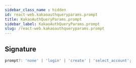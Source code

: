 ```yaml
---
sidebar_class_name : hidden
id: react-web.kakaoauthqueryparams.prompt
title: KakaoAuthQueryParams.prompt
sidebar_label: KakaoAuthQueryParams.prompt
slug: /react-web.kakaoauthqueryparams.prompt
---
```






## Signature

```typescript
prompt?: 'none' | 'login' | 'create' | 'select_account';
```
